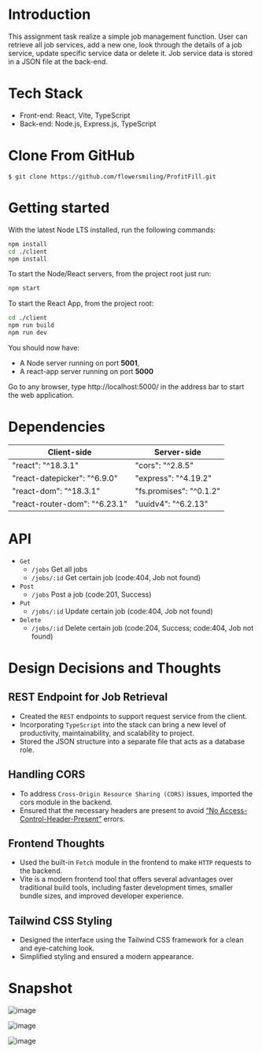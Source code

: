 # Introduction

This assignment task realize a simple job management function. User can retrieve all job services, add a new one, look through the details of a job service, update specific service data or delete it. Job service data is stored in a JSON file at the back-end.

# Tech Stack
- Front-end: React, Vite, TypeScript
- Back-end: Node.js, Express.js, TypeScript

# Clone From GitHub

```terminal
$ git clone https://github.com/flowersmiling/ProfitFill.git
```

# Getting started

With the latest Node LTS installed, run the following commands:

```bash
npm install
cd ./client
npm install
```

To start the Node/React servers, from the project root just run:

```bash
npm start
```

To start the React App, from the project root:

```bash
cd ./client
npm run build
npm run dev
```

You should now have:

- A Node server running on port **5001**,
- A react-app server running on port **5000**

Go to any browser, type http://localhost:5000/ in the address bar to start the web application.

# Dependencies

Client-side | Server-side
--- | ---
"react": "^18.3.1" | "cors": "^2.8.5"
"react-datepicker": "^6.9.0" | "express": "^4.19.2"
"react-dom": "^18.3.1" | "fs.promises": "^0.1.2"
"react-router-dom": "^6.23.1" | "uuidv4": "^6.2.13"

# API
- `Get`
    - `/jobs`  Get all jobs 
    - `/jobs/:id` Get certain job (code:404, Job not found)
- `Post`
    - `/jobs` Post a job (code:201, Success)
- `Put`
    - `/jobs/:id` Update certain job (code:404, Job not found)
- `Delete`
    - `/jobs/:id` Delete certain job (code:204, Success; code:404, Job not found)


# Design Decisions and Thoughts
## REST Endpoint for Job Retrieval

- Created the `REST` endpoints to support request service from the client.
- Incorporating `TypeScript` into the stack can bring a new level of productivity, maintainability, and scalability to project.
- Stored the JSON structure into a separate file that acts as a database role.

## Handling CORS

- To address `Cross-Origin Resource Sharing (CORS)` issues, imported the cors module in the backend.
- Ensured that the necessary headers are present to avoid <ins>“No Access-Control-Header-Present”</ins> errors.

## Frontend Thoughts

- Used the built-in `Fetch` module in the frontend to make `HTTP` requests to the backend.
- Vite is a modern frontend tool that offers several advantages over traditional build tools, including faster development times, smaller bundle sizes, and improved developer experience.

## Tailwind CSS Styling
- Designed the interface using the Tailwind CSS framework for a clean and eye-catching look.
- Simplified styling and ensured a modern appearance.

# Snapshot
![image](https://github.com/flowersmiling/ProfitFill/assets/37680291/7cb17543-198b-4c07-9079-eb622d3e2610)


![image](https://github.com/flowersmiling/ProfitFill/assets/37680291/d0a2a8bf-d78d-4dd5-8b2b-b4b8c0b7af91)


![image](https://github.com/flowersmiling/ProfitFill/assets/37680291/eefd3623-c886-41cc-9f20-2773196964ce)

